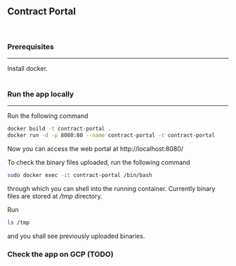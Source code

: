 
<!-- ABOUT THE PROJECT -->
## Contract Portal
<br>

### Prerequisites
<hr>
Install docker.
<br>
<br>


### Run the app locally
<hr>
Run the following command

```bash
docker build -t contract-portal .
docker run -d -p 8080:80 --name contract-portal -t contract-portal
```

Now you can access the web portal at http://localhost:8080/

To check the binary files uploaded, run the following command
```bash
sudo docker exec -it contract-portal /bin/bash
```
through which you can shell into the running container. Currently binary files are stored at <i>/tmp</i> directory.

Run
```bash
ls /tmp
```
and you shall see previously uploaded binaries.
### Check the app on GCP (TODO)